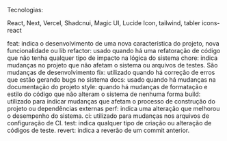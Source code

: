 Tecnologias:

React, Next, Vercel, Shadcnui, Magic UI, Lucide Icon, tailwind, tabler icons-react

feat: indica o desenvolvimento de uma nova característica do projeto, nova funcionalidade ou lib
refactor: usado quando há uma refatoração de código que não tenha qualquer tipo de impacto na lógica do sistema
chore: indica mudanças no projeto que não afetam o sistema ou arquivos de testes. São mudanças de desenvolvimento
fix: utilizado quando há correção de erros que estão gerando bugs no sistema
docs: usado quando há mudanças na documentação do projeto
style: quando há mudanças de formatação e estilo do código que não alteram o sistema de nenhuma forma
build: utilizado para indicar mudanças que afetam o processo de construção do projeto ou dependências externas
perf: indica uma alteração que melhorou o desempenho do sistema.
ci: utilizado para mudanças nos arquivos de configuração de CI.
test: indica qualquer tipo de criação ou alteração de códigos de teste.
revert: indica a reverão de um commit anterior.
